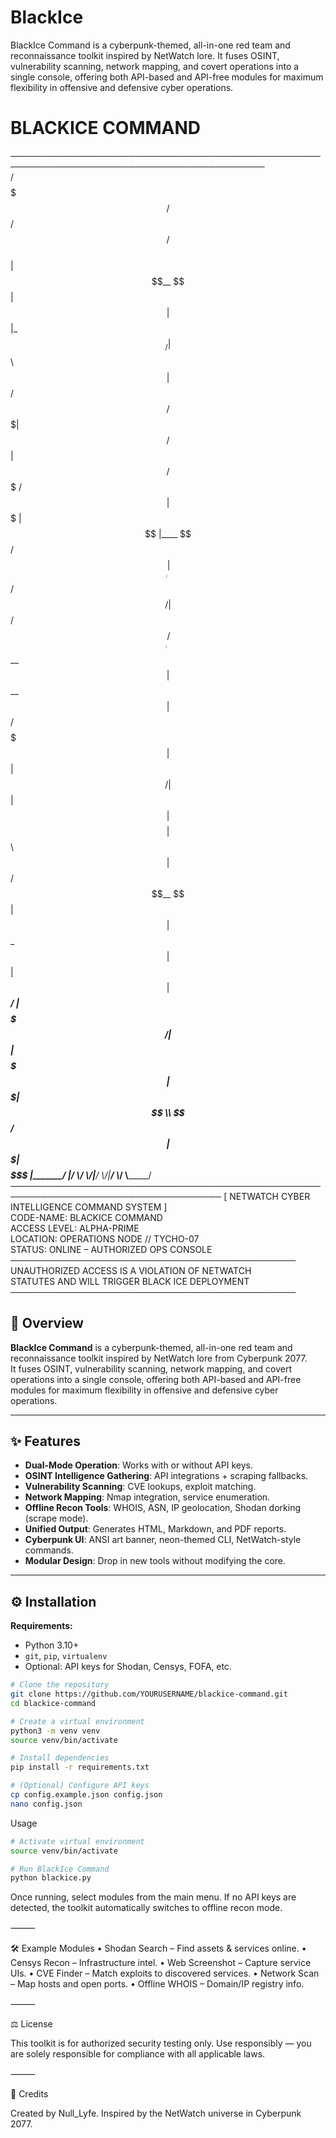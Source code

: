 # BlackIce
BlackIce Command is a cyberpunk-themed, all-in-one red team and reconnaissance toolkit inspired by NetWatch lore. It fuses OSINT, vulnerability scanning, network mapping, and covert operations into a single console, offering both API-based and API-free modules for maximum flexibility in offensive and defensive cyber operations.


# BLACKICE COMMAND

───────────────────────────────────────────────────────────────────────────────────────────    
  /$$$$$$$  /$$                     /$$       /$$$$$$                    
| $$__  $$| $$                    | $$      |_  $$_/                    
| $$  \\ $$| $$  /$$$$$$   /$$$$$$$| $$   /$$  | $$    /$$$$$$$  /$$$$$$ 
| $$$$$$$ | $$ |____  $$ /$$_____/| $$  /$$/  | $$   /$$_____/ /$$__  $$
| $$__  $$| $$  /$$$$$$$| $$      | $$$$$$/   | $$  | $$      | $$$$$$$$
| $$  \\ $$| $$ /$$__  $$| $$      | $$_  $$   | $$  | $$      | $$_____/
| $$$$$$$/| $$|  $$$$$$$|  $$$$$$$| $$ \\  $$ /$$$$$$|  $$$$$$$|  $$$$$$$
|_______/ |__/ \\_______/ \\_______/|__/  \\__/|______/ \\_______/ \\_______/────────────────────────────────────────────────────────────────────────────────────
[ NETWATCH CYBER INTELLIGENCE COMMAND SYSTEM ]  
  CODE-NAME: BLACKICE COMMAND  
  ACCESS LEVEL: ALPHA-PRIME  
  LOCATION: OPERATIONS NODE // TYCHO-07  
  STATUS: ONLINE – AUTHORIZED OPS CONSOLE  
──────────────────────────────────────────────  
UNAUTHORIZED ACCESS IS A VIOLATION OF NETWATCH  
STATUTES AND WILL TRIGGER BLACK ICE DEPLOYMENT  
──────────────────────────────────────────────  

## 📜 Overview

**BlackIce Command** is a cyberpunk-themed, all-in-one red team and reconnaissance toolkit inspired by NetWatch lore from Cyberpunk 2077.  
It fuses OSINT, vulnerability scanning, network mapping, and covert operations into a single console, offering both API-based and API-free modules for maximum flexibility in offensive and defensive cyber operations.

---

## ✨ Features

- **Dual-Mode Operation**: Works with or without API keys.
- **OSINT Intelligence Gathering**: API integrations + scraping fallbacks.
- **Vulnerability Scanning**: CVE lookups, exploit matching.
- **Network Mapping**: Nmap integration, service enumeration.
- **Offline Recon Tools**: WHOIS, ASN, IP geolocation, Shodan dorking (scrape mode).
- **Unified Output**: Generates HTML, Markdown, and PDF reports.
- **Cyberpunk UI**: ANSI art banner, neon-themed CLI, NetWatch-style commands.
- **Modular Design**: Drop in new tools without modifying the core.

---

## ⚙️ Installation

**Requirements:**
- Python 3.10+
- `git`, `pip`, `virtualenv`
- Optional: API keys for Shodan, Censys, FOFA, etc.

```bash
# Clone the repository
git clone https://github.com/YOURUSERNAME/blackice-command.git
cd blackice-command

# Create a virtual environment
python3 -m venv venv
source venv/bin/activate

# Install dependencies
pip install -r requirements.txt

# (Optional) Configure API keys
cp config.example.json config.json
nano config.json
```
Usage
```bash
# Activate virtual environment
source venv/bin/activate

# Run BlackIce Command
python blackice.py
```
Once running, select modules from the main menu.
If no API keys are detected, the toolkit automatically switches to offline recon mode.

⸻

🛠 Example Modules
	•	Shodan Search – Find assets & services online.
	•	Censys Recon – Infrastructure intel.
	•	Web Screenshot – Capture service UIs.
	•	CVE Finder – Match exploits to discovered services.
	•	Network Scan – Map hosts and open ports.
	•	Offline WHOIS – Domain/IP registry info.

⸻

⚖️ License

This toolkit is for authorized security testing only.
Use responsibly — you are solely responsible for compliance with all applicable laws.

⸻

👤 Credits

Created by Null_Lyfe.
Inspired by the NetWatch universe in Cyberpunk 2077.
